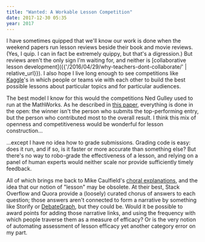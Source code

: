 ```yaml
---
title: "Wanted: A Workable Lesson Competition"
date: 2017-12-30 05:35
year: 2017
---
```


I have sometimes quipped that we'll know our work is done
when the weekend papers run lesson reviews beside their book and movie reviews.
(Yes, I quip. I can in fact be extremely quippy, but that's a digression.)
But reviews aren't the only sign I'm waiting for,
and neither is [collaborative lesson development]({{'/2016/04/29/why-teachers-dont-collaborate/' | relative_url}}).
I also hope I live long enough to see competitions like [Kaggle](https://www.kaggle.com/competitions)'s
in which people or teams vie with each other to build the best possible lessons
about particular topics and for particular audiences.

The best model I know for this would the competitions Ned Gulley used to run at the MathWorks.
As he described in [this paper](https://ramblesblog.files.wordpress.com/2016/05/inpraiseoftweaking.pdf),
everything is done in the open:
the winner isn't the person who submits the top-performing entry,
but the person who contributed most to the overall result.
I think this mix of openness and competitiveness would be wonderful for lesson construction…

…except I have no idea how to grade submissions.
Grading code is easy:
does it run,
and if so,
is it faster or more accurate than something else?
But there's no way to robo-grade the effectiveness of a lesson,
and relying on a panel of human experts would neither scale
nor provide sufficiently timely feedback.

All of which brings me back to Mike Caulfield's [choral explanations](https://hapgood.us/2016/05/13/choral-explanations/),
and the idea that our notion of "lesson" may be obsolete.
At their best,
Stack Overflow and Quora provide a (loosely) curated chorus of answers to each question;
those answers aren't connected to form a narrative by something like Storify or [DebateGraph](https://debategraph.org/),
but they could be.
Would it be possible to award points for adding those narrative links,
and using the frequency with which people traverse them as a measure of efficacy?
Or is the very notion of automating assessment of lesson efficacy yet another category error on my part.
